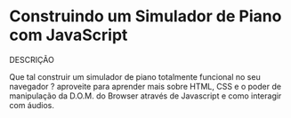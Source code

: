 # Construindo um Simulador de Piano com JavaScript

DESCRIÇÃO

Que tal construir um simulador de piano totalmente funcional no seu navegador ? aproveite para aprender mais sobre HTML, CSS e o poder de manipulação da D.O.M. do Browser através de Javascript e como interagir com áudios.
